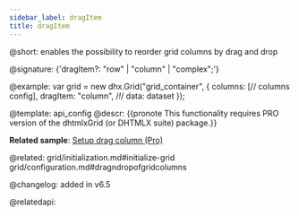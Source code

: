```yaml
---
sidebar_label: dragItem
title: dragItem
---          
```


@short: enables the possibility to reorder grid columns by drag and drop

@signature: {'dragItem?: "row" | "column" | "complex";'}

@example: 
var grid = new dhx.Grid("grid_container", {
    columns: [// columns config],
    dragItem: "column", /*!*/ 
    data: dataset
});


@template:	api_config
@descr: 
{{pronote This functionality requires PRO version of the dhtmlxGrid (or DHTMLX suite) package.}}

**Related sample**: [Setup drag column (Pro)](https://snippet.dhtmlx.com/dfdlzpqb)

@related: 
grid/initialization.md#initialize-grid
grid/configuration.md#dragndropofgridcolumns


@changelog: added in v6.5



@relatedapi:
[](grid/api/grid_aftercolumndrag_event.md)
[](grid/api/grid_aftercolumndrop_event.md)
[](grid/api/grid_beforecolumndrag_event.md)
[](grid/api/grid_beforecolumndrop_event.md)
[](grid/api/grid_cancolumndrop_event.md)
[](grid/api/grid_cancelcolumndrop_event.md)
[](grid/api/grid_dragcolumnin_event.md)
[](grid/api/grid_dragcolumnout_event.md)
[](grid/api/grid_dragcolumnstart_event.md)
